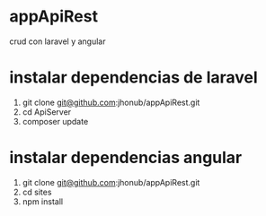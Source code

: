 # appApiRest
crud con laravel y angular
# instalar dependencias de laravel
1. git clone git@github.com:jhonub/appApiRest.git
2. cd ApiServer
3. composer update 

# instalar dependencias angular
1. git clone git@github.com:jhonub/appApiRest.git
2. cd sites
3. npm install
